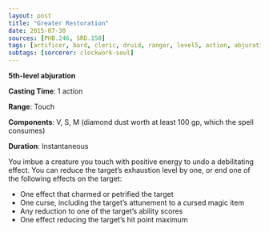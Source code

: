 ```yaml
---
layout: post
title: "Greater Restoration"
date: 2015-07-30
sources: [PHB.246, SRD.150]
tags: [artificer, bard, cleric, druid, ranger, level5, action, abjuration]
subtags: [sorcerer: clockwork-soul]
---
```


**5th-level abjuration**

**Casting Time**: 1 action

**Range**: Touch

**Components**: V, S, M (diamond dust worth at least 100 gp, which the spell consumes)

**Duration**: Instantaneous

You imbue a creature you touch with positive energy to undo a debilitating effect. You can reduce the target’s exhaustion level by one, or end one of the following effects on the target:

* One effect that charmed or petrified the target
* One curse, including the target’s attunement to a cursed magic item
* Any reduction to one of the target’s ability scores
* One effect reducing the target’s hit point maximum
